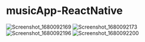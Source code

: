 # musicApp-ReactNative

![Screenshot_1680092169](https://user-images.githubusercontent.com/104251360/228534335-712f4301-85f7-4206-9dd1-5290c6ebf207.png)
![Screenshot_1680092173](https://user-images.githubusercontent.com/104251360/228534338-f4c4f423-148d-487f-9c8c-2e3b93ccb262.png)
![Screenshot_1680092196](https://user-images.githubusercontent.com/104251360/228534343-35d52a0a-db5f-45c8-91b7-0d47c338cc5f.png)
![Screenshot_1680092200](https://user-images.githubusercontent.com/104251360/228534348-5766c20c-fecb-4eda-800f-9c48d7697ce6.png)
